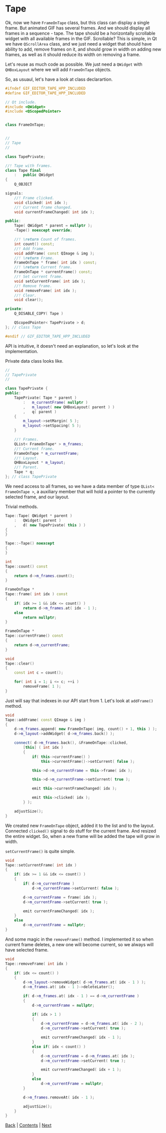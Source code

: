 # Tape

Ok, now we have `FrameOnTape` class, but this class can display a single frame.
But animated GIF has several frames. And we should display all frames in a sequence -
tape. The tape should be a horizontally scrollable widget with all available frames in
the GIF. Scrollable? This is simple, in Qt we have `QScrollArea` class, and we just need
a widget that should have ability to add, remove frames on it, and should grow in width
on adding new frames, as well as it should reduce its width on removing a frame.

Let's reuse as much code as possible. We just need a `QWidget` with `QHBoxLayout`
where we will add `FrameOnTape` objects.

So, as usuaul, let's have a look at class declarartion.

```cpp
#ifndef GIF_EDITOR_TAPE_HPP_INCLUDED
#define GIF_EDITOR_TAPE_HPP_INCLUDED

// Qt include.
#include <QWidget>
#include <QScopedPointer>


class FrameOnTape;


//
// Tape
//

class TapePrivate;

//! Tape with frames.
class Tape final
	:	public QWidget
{
	Q_OBJECT

signals:
	//! Frame clicked.
	void clicked( int idx );
	//! Current frame changed.
	void currentFrameChanged( int idx );

public:
	Tape( QWidget * parent = nullptr );
	~Tape() noexcept override;

	//! \return Count of frames.
	int count() const;
	//! Add frame.
	void addFrame( const QImage & img );
	//! \return Frame.
	FrameOnTape * frame( int idx ) const;
	//! \return Current frame.
	FrameOnTape * currentFrame() const;
	//! Set current frame.
	void setCurrentFrame( int idx );
	//! Remove frame.
	void removeFrame( int idx );
	//! Clear.
	void clear();

private:
	Q_DISABLE_COPY( Tape )

	QScopedPointer< TapePrivate > d;
}; // class Tape

#endif // GIF_EDITOR_TAPE_HPP_INCLUDED
```

API is intuitive, it doesn't need an explanation, so let's look at the implementation.

Private data class looks like.

```cpp
//
// TapePrivate
//

class TapePrivate {
public:
	TapePrivate( Tape * parent )
		:	m_currentFrame( nullptr )
		,	m_layout( new QHBoxLayout( parent ) )
		,	q( parent )
	{
		m_layout->setMargin( 5 );
		m_layout->setSpacing( 5 );
	}

	//! Frames.
	QList< FrameOnTape* > m_frames;
	//! Current frame.
	FrameOnTape * m_currentFrame;
	//! Layout.
	QHBoxLayout * m_layout;
	//! Parent.
	Tape * q;
}; // class TapePrivate
```

We need access to all frames, so we have a data member of type `QList< FrameOnTape >`,
a auxiliary member that will hold a pointer to the currently selected frame, and our layout.

Trivial methods.

```cpp
Tape::Tape( QWidget * parent )
	:	QWidget( parent )
	,	d( new TapePrivate( this ) )
{
}

Tape::~Tape() noexcept
{
}

int
Tape::count() const
{
	return d->m_frames.count();
}

FrameOnTape *
Tape::frame( int idx ) const
{
	if( idx >= 1 && idx <= count() )
		return d->m_frames.at( idx - 1 );
	else
		return nullptr;
}

FrameOnTape *
Tape::currentFrame() const
{
	return d->m_currentFrame;
}

void
Tape::clear()
{
	const int c = count();

	for( int i = 1; i <= c; ++i )
		removeFrame( 1 );
}
```

Just will say that indexes in our API start from 1. Let's look at `addFrame()` method.

```cpp
void
Tape::addFrame( const QImage & img )
{
	d->m_frames.append( new FrameOnTape( img, count() + 1, this ) );
	d->m_layout->addWidget( d->m_frames.back() );

	connect( d->m_frames.back(), &FrameOnTape::clicked,
		[this] ( int idx )
		{
			if( this->currentFrame() )
				this->currentFrame()->setCurrent( false );

			this->d->m_currentFrame = this->frame( idx );

			this->d->m_currentFrame->setCurrent( true );

			emit this->currentFrameChanged( idx );

			emit this->clicked( idx );
		} );

	adjustSize();
}
```

We created new `FrameOnTape` object, added it to the list and to the layout. Connected
`clicked()` signal to do stuff for the current frame. And resized the entire widget. So, when
a new frame will be added the tape will grow in width.

`setCurrentFrame()` is quite simple.

```cpp
void
Tape::setCurrentFrame( int idx )
{
	if( idx >= 1 && idx <= count() )
	{
		if( d->m_currentFrame )
			d->m_currentFrame->setCurrent( false );

		d->m_currentFrame = frame( idx );
		d->m_currentFrame->setCurrent( true );

		emit currentFrameChanged( idx );
	}
	else
		d->m_currentFrame = nullptr;
}
```

And some magic in the `removeFrame()` method. I implemented it so when current frame deletes,
a new one will become current, so we always will have selected frame.

```cpp
void
Tape::removeFrame( int idx )
{
	if( idx <= count() )
	{
		d->m_layout->removeWidget( d->m_frames.at( idx - 1 ) );
		d->m_frames.at( idx - 1 )->deleteLater();

		if( d->m_frames.at( idx - 1 ) == d->m_currentFrame )
		{
			d->m_currentFrame = nullptr;

			if( idx > 1 )
			{
				d->m_currentFrame = d->m_frames.at( idx - 2 );
				d->m_currentFrame->setCurrent( true );

				emit currentFrameChanged( idx - 1 );
			}
			else if( idx < count() )
			{
				d->m_currentFrame = d->m_frames.at( idx );
				d->m_currentFrame->setCurrent( true );

				emit currentFrameChanged( idx + 1 );
			}
			else
				d->m_currentFrame = nullptr;
		}

		d->m_frames.removeAt( idx - 1 );

		adjustSize();
	}
}
```

[Back](06.md) | [Contents](../README.md) | [Next](08.md)
